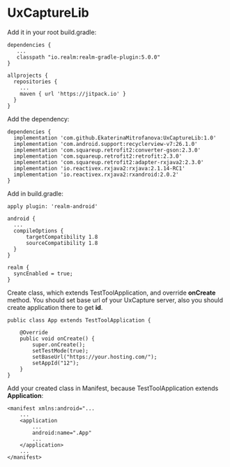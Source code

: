 # UxCaptureLib

Add it in your root build.gradle:

    dependencies {
       ...
       classpath "io.realm:realm-gradle-plugin:5.0.0"
    }

    allprojects {
      repositories {
        ...
        maven { url 'https://jitpack.io' }
      }
    }
    
Add the dependency:

    dependencies {
      implementation 'com.github.EkaterinaMitrofanova:UxCaptureLib:1.0'
      implementation 'com.android.support:recyclerview-v7:26.1.0'
      implementation 'com.squareup.retrofit2:converter-gson:2.3.0'
      implementation 'com.squareup.retrofit2:retrofit:2.3.0'
      implementation 'com.squareup.retrofit2:adapter-rxjava2:2.3.0'
      implementation 'io.reactivex.rxjava2:rxjava:2.1.14-RC1'
      implementation 'io.reactivex.rxjava2:rxandroid:2.0.2'
    }
    
Add in build.gradle:

    apply plugin: 'realm-android'
    
    android {
      ...
      compileOptions {
          targetCompatibility 1.8
          sourceCompatibility 1.8
      }
    }
    
    realm {
      syncEnabled = true;
    }

Create class, which extends TestToolApplication, and override **onCreate** method.
You should set base url of your UxCapture server, also you should create application there to get **id**.
    
    public class App extends TestToolApplication {

        @Override
        public void onCreate() {
            super.onCreate();
            setTestMode(true);
            setBaseUrl("https://your.hosting.com/");
            setAppId("12");
        }
    }
    
Add your created class in Manifest, because TestToolApplication extends **Application**:

    <manifest xmlns:android="...
        ...
        <application
            ...
            android:name=".App"
            ...
        </application>
        ...
    </manifest>
        
        
